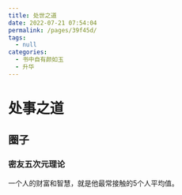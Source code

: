 ```yaml
---
title: 处世之道
date: 2022-07-21 07:54:04
permalink: /pages/39f45d/
tags: 
  - null
categories: 
  - 书中自有颜如玉
  - 升华
---
```

# 处事之道

## 圈子

### 密友五次元理论

一个人的财富和智慧，就是他最常接触的5个人平均值。